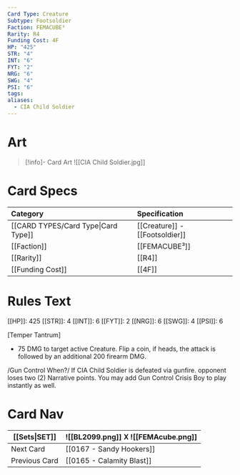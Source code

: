```yaml
---
Card Type: Creature
Subtype: Footsoldier
Faction: FEMACUBE³
Rarity: R4
Funding Cost: 4F
HP: "425"
STR: "4"
INT: "6"
FYT: "2"
NRG: "6"
SWG: "4"
PSI: "6"
tags: 
aliases:
  - CIA Child Soldier
---
```

# Art

> [!info]- Card Art
> ![[CIA Child Soldier.jpg]]

# Card Specs

| Category | Specification| 
| :--- | :--- |
| [[CARD TYPES/Card Type\|Card Type]] | [[Creature]] - [[Footsoldier]] |  
| [[Faction]] | [[FEMACUBE³]] |  
| [[Rarity]] | [[R4]] |  
| [[Funding Cost]] | [[4F]] |  

# Rules Text  

[[HP]]: 425 [[STR]]: 4 [[INT]]: 6 [[FYT]]: 2 [[NRG]]: 6 [[SWG]]: 4 [[PSI]]: 6  

[Temper Tantrum] 
- 75 DMG to target active Creature. Flip a coin, if heads, the attack is followed by an additional 200 firearm DMG.

/Gun Control When?/ 
If CIA Child Soldier is defeated via gunfire. opponent loses two (2) Narrative points. 
You may add Gun Control Crisis Boy to play instantly as well.

# Card Nav

| [[Sets\|SET]] |  ![[BL2099.png]] 𐌢 ![[FEMAcube.png]] |
| --- | --- |
| Next Card | [[0167 - Sandy Hookers]] |
| Previous Card | [[0165 - Calamity Blast]] |

